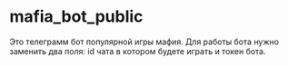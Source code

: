 # mafia_bot_public
Это телеграмм бот популярной игры мафия. Для работы бота нужно заменить два поля: id чата в котором будете играть и токен бота.
